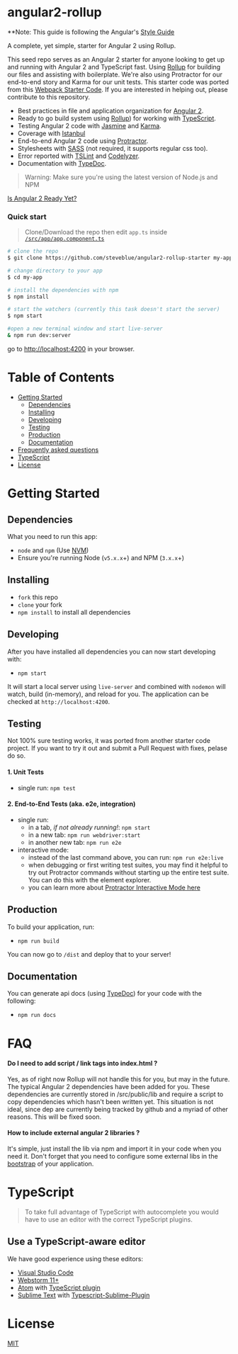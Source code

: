 # angular2-rollup

**Note: This guide is following the Angular's [Style Guide](http://angular.io/styleguide)

A complete, yet simple, starter for Angular 2 using Rollup.

This seed repo serves as an Angular 2 starter for anyone looking to get up and running with Angular 2 and TypeScript fast. Using [Rollup](http://rollupjs.org) for building our files and assisting with boilerplate. We're also using Protractor for our end-to-end story and Karma for our unit tests. This starter code was ported from this [Webpack Starter Code](https://github.com/preboot/angular2-webpack). If you are interested in helping out, please contribute to this repository.

* Best practices in file and application organization for [Angular 2](https://angular.io/).
* Ready to go build system using [Rollup](http://rollupjs.org)) for working with [TypeScript](http://www.typescriptlang.org/).
* Testing Angular 2 code with [Jasmine](http://jasmine.github.io/) and [Karma](http://karma-runner.github.io/).
* Coverage with [Istanbul](https://github.com/gotwarlost/istanbul)
* End-to-end Angular 2 code using [Protractor](https://angular.github.io/protractor/).
* Stylesheets with [SASS](http://sass-lang.com/) (not required, it supports regular css too).
* Error reported with [TSLint](http://palantir.github.io/tslint/) and [Codelyzer](https://github.com/mgechev/codelyzer).
* Documentation with [TypeDoc](http://typedoc.io/).

>Warning: Make sure you're using the latest version of Node.js and NPM

[Is Angular 2 Ready Yet?](http://splintercode.github.io/is-angular-2-ready/)

### Quick start

> Clone/Download the repo then edit `app.ts` inside [`/src/app/app.component.ts`](/src/app/app.component.ts)

```bash
# clone the repo
$ git clone https://github.com/steveblue/angular2-rollup-starter my-app

# change directory to your app
$ cd my-app

# install the dependencies with npm
$ npm install

# start the watchers (currently this task doesn't start the server)
$ npm start

#open a new terminal window and start live-server
& npm run dev:server

```
go to [http://localhost:4200](http://localhost:4200) in your browser.

# Table of Contents

* [Getting Started](#getting-started)
    * [Dependencies](#dependencies)
    * [Installing](#installing)
    * [Developing](#developing)
    * [Testing](#testing)
    * [Production](#production)
    * [Documentation](#documentation)
* [Frequently asked questions](#faq)
* [TypeScript](#typescript)
* [License](#license)

# Getting Started

## Dependencies

What you need to run this app:
* `node` and `npm` (Use [NVM](https://github.com/creationix/nvm))
* Ensure you're running Node (`v5.x.x`+) and NPM (`3.x.x`+)

## Installing

* `fork` this repo
* `clone` your fork
* `npm install` to install all dependencies

## Developing

After you have installed all dependencies you can now start developing with:

* `npm start`

It will start a local server using `live-server` and combined with `nodemon` will watch, build (in-memory), and reload for you. The application can be checked at `http://localhost:4200`.

## Testing

Not 100% sure testing works, it was ported from another starter code project. If you want to try it out and submit a Pull Request with fixes, pelase do so.

#### 1. Unit Tests

* single run: `npm test`

#### 2. End-to-End Tests (aka. e2e, integration)

* single run:
  * in a tab, *if not already running!*: `npm start`
  * in a new tab: `npm run webdriver:start`
  * in another new tab: `npm run e2e`
* interactive mode:
  * instead of the last command above, you can run: `npm run e2e:live`
  * when debugging or first writing test suites, you may find it helpful to try out Protractor commands without starting up the entire test suite. You can do this with the element explorer.
  * you can learn more about [Protractor Interactive Mode here](https://github.com/angular/protractor/blob/master/docs/debugging.md#testing-out-protractor-interactively)

## Production

To build your application, run:

* `npm run build`

You can now go to `/dist` and deploy that to your server!

## Documentation

You can generate api docs (using [TypeDoc](http://typedoc.io/)) for your code with the following:

* `npm run docs`

# FAQ

#### Do I need to add script / link tags into index.html ?

Yes, as of right now Rollup will not handle this for you, but may in the future. The typical Angular 2 dependencies have been added for you. These dependencies are currently stored in /src/public/lib and require a script to copy dependencies which hasn't been written yet. This situation is not ideal, since dep are currently being tracked by github and a myriad of other reasons. This will be fixed soon.

#### How to include external angular 2 libraries ?

It's simple, just install the lib via npm and import it in your code when you need it. Don't forget that you need to configure some external libs in the [bootstrap](https://github.com/steveblue/angular2-rollup/blob/master/src/main.ts) of your application.

# TypeScript

> To take full advantage of TypeScript with autocomplete you would have to use an editor with the correct TypeScript plugins.

## Use a TypeScript-aware editor

We have good experience using these editors:

* [Visual Studio Code](https://code.visualstudio.com/)
* [Webstorm 11+](https://www.jetbrains.com/webstorm/download/)
* [Atom](https://atom.io/) with [TypeScript plugin](https://atom.io/packages/atom-typescript)
* [Sublime Text](http://www.sublimetext.com/3) with [Typescript-Sublime-Plugin](https://github.com/Microsoft/Typescript-Sublime-plugin#installation)

# License

[MIT](/LICENSE)
